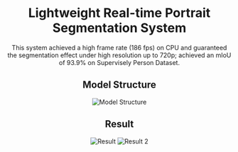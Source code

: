 <center>
    <h1>Lightweight Real-time Portrait Segmentation System</h1>
    <p>This system achieved a high frame rate (186 fps) on CPU and guaranteed the segmentation effect under high resolution up to 720p; achieved an mIoU of 93.9% on Supervisely Person Dataset.</p>
    <h2>Model Structure</h2>
    <img src="https://user-images.githubusercontent.com/77672985/219703077-aafd0d6e-9744-468d-a876-0a487cfef674.png" alt="Model Structure">
    <h2>Result</h2>
    <img src="https://user-images.githubusercontent.com/77672985/219708627-2fc2fbe6-c3b5-400c-ae85-30bcd2e09d55.png" alt="Result">
    <img src="https://user-images.githubusercontent.com/77672985/219708648-69c8a2b6-e4dc-43c9-b753-2c5f396c3e7a.png" alt="Result 2">
</center>
